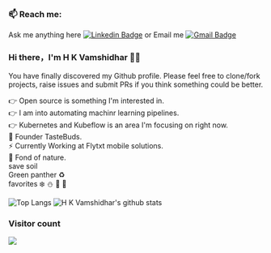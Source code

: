 ### 📫 Reach me: 
Ask me anything here [![Linkedin Badge](https://img.shields.io/badge/Vamshidhar-blue?style=flat-square&logo=Linkedin&logoColor=white&link=https://www.linkedin.com/in/vamshidhar-h-k-31a544168/)](https://www.linkedin.com/in/vamshidhar-h-k-31a544168/) 
or Email me [![Gmail Badge](https://img.shields.io/badge/-vamshitopi3.14@gmail.com-c14438?style=flat-square&logo=Gmail&logoColor=white&link=mailto:vamshitopi3.14@gmail.com)](mailto:vamshitopi3.14.com)



### Hi there，I'm H K Vamshidhar 🙋‍♂️
You have finally discovered my Github profile.
Please feel free to clone/fork projects, raise issues and submit PRs if you think something could be better. <br>

:point_right: Open source is something I'm interested in.                      
:point_right: I am into automating machinr learning pipelines.                        
:point_right: Kubernetes and Kubeflow is an area I'm focusing on right now.                                             
 :chocolate_bar: Founder TasteBuds.                                                   
 ⚡  Currently Working at Flytxt mobile solutions.                                                     
:rainbow: Fond of nature.                                                        
save soil                                                                  
Green panther :recycle:    
favorites :snowflake: :snowman: :foggy: :ocean:

![Top Langs](https://github-readme-stats.vercel.app/api/top-langs/?username=Vamshi-dhar&hide=TeX&layout=compact)
![H K Vamshidhar's github stats](https://github-readme-stats.vercel.app/api?username=Vamshi-dhar&hide=["issues"]&show_icons=true)
### Visitor count
<img src="https://profile-counter.glitch.me/Vamshi-dhar/count.svg" />

                                                                                                                                   
